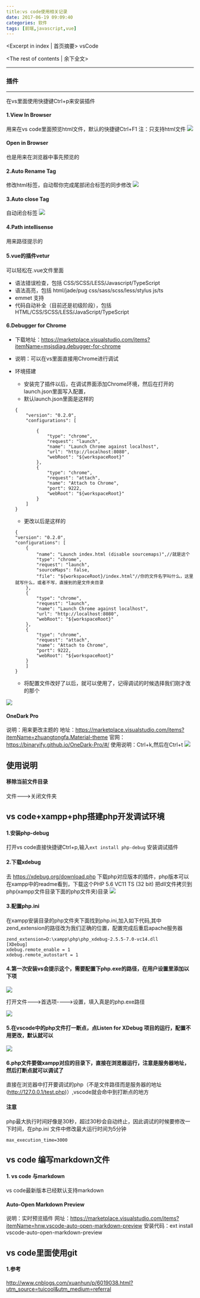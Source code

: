 ```yaml
---
title:vs code使用相关记录
date: 2017-06-19 09:09:40
categories: 软件
tags: [前端,javascript,vue]
---
```

<Excerpt in index | 首页摘要> 
vsCode
<!-- more -->
<The rest of contents | 余下全文>

-----

### 插件
---
在vs里面使用快捷键Ctrl+p来安装插件

#### 1.View In Browser
用来在vs code里面预览html文件，默认的快捷键Ctrl+F1
注：只支持html文件
![](vsCode/1.gif)

#### Open in Browser
也是用来在浏览器中事先预览的

#### 2.Auto Rename Tag
修改html标签，自动帮你完成尾部闭合标签的同步修改
![](vsCode/2.gif)


#### 3.Auto close Tag
自动闭合标签
![](vsCode/3.gif)

#### 4.Path intellisense
用来路径提示的

####  5.vue的插件vetur
可以轻松在.vue文件里面
- 语法错误检查，包括 CSS/SCSS/LESS/Javascript/TypeScript
- 语法高亮，包括 html/jade/pug css/sass/scss/less/stylus js/ts
- emmet 支持
- 代码自动补全（目前还是初级阶段），包括 HTML/CSS/SCSS/LESS/JavaScript/TypeScript


#### 6.Debugger for Chrome
- 下载地址：https://marketplace.visualstudio.com/items?itemName=msjsdiag.debugger-for-chrome
- 说明：可以在vs里面直接用Chrome进行调试
- 环境搭建
	- 安装完了插件以后，在调试界面添加Chrome环境，然后在打开的launch.json里面写入配置，
	- 默认launch.json里面是这样的
	```
	{
	    "version": "0.2.0",
	    "configurations": [
	        
	        {
	            "type": "chrome",
	            "request": "launch",
	            "name": "Launch Chrome against localhost",
	            "url": "http://localhost:8080",
	            "webRoot": "${workspaceRoot}"
	        },
	        {
	            "type": "chrome",
	            "request": "attach",
	            "name": "Attach to Chrome",
	            "port": 9222,
	            "webRoot": "${workspaceRoot}"
	        }
	    ]
	}
	```
	- 更改以后是这样的

	```
	{
    "version": "0.2.0",
    "configurations": [
        {
            "name": "Launch index.html (disable sourcemaps)",//就是这个
            "type": "chrome",
            "request": "launch",
            "sourceMaps": false,
            "file": "${workspaceRoot}/index.html"//你的文件名字叫什么，这里就写什么，或者不写，直接到的是文件夹目录
        },       
        {
            "type": "chrome",
            "request": "launch",
            "name": "Launch Chrome against localhost",
            "url": "http://localhost:8080",
            "webRoot": "${workspaceRoot}"
        },
        {
            "type": "chrome",
            "request": "attach",
            "name": "Attach to Chrome",
            "port": 9222,
            "webRoot": "${workspaceRoot}"
        }
	    ]
	}
	```
	- 将配置文件改好了以后，就可以使用了，记得调试的时候选择我们刚才改的那个

![](vsCode/4.gif)

#### OneDark Pro
说明：用来更改主题的
地址：https://marketplace.visualstudio.com/items?itemName=zhuangtongfa.Material-theme
官网：https://binaryify.github.io/OneDark-Pro/#/
使用说明：Ctrl+k,然后在Ctrl+t
![](vsCode/5.gif)




使用说明
---
#### 移除当前文件目录
文件--->关闭文件夹


vs code+xampp+php搭建php开发调试环境
---
#### 1.安装php-debug
打开vs code直接快捷键Ctrl+p,输入`ext install php-debug` 安装调试插件 

#### 2.下载xdebug
去 https://xdebug.org/download.php 下载php对应版本的插件，php版本可以在xampp中的readme看到，下载这个PHP 5.6 VC11 TS (32 bit) 把dll文件拷贝到php(xampp文件目录下面的php文件夹)目录
![](vsCode/1.png)

#### 3.配置php.ini
在xampp安装目录的php文件夹下面找到php.ini,加入如下代码,其中zend_extension的路径改为我们正确的位置，配置完成后重启apache服务器
```
zend_extension=D:\xampp\php\php_xdebug-2.5.5-7.0-vc14.dll
[XDebug]
xdebug.remote_enable = 1
xdebug.remote_autostart = 1
``` 
#### 4.第一次安装vs会提示这个，需要配置下php.exe的路径，在用户设置里添加以下项
![](vsCode/2.png)

打开文件--->首选项---->设置，填入真是的php.exe路径

![](vsCode/3.png)

#### 5.在vscode中的php文件打一断点，点Listen for XDebug 项目的运行，配置不用更改，默认就可以
![](vsCode/4.png) 

#### 6.php文件要做xampp对应的目录下，直接在浏览器运行，注意是服务器地址，然后打断点就可以调试了
直接在浏览器中打开要调试的php（不是文件路径而是服务器的地址(http://127.0.0.1/test.php)）,vscode就会命中到打断点的地方


#### 注意
php最大执行时间好像是30秒，超过30秒会自动终止，因此调试的时候要修改一下时间，在php.ini 文件中修改最大运行时间为5分钟
```
max_execution_time=3000
```

vs code 编写markdown文件
---
#### 1. vs code 与markdown
vs code最新版本已经默认支持markdown

#### Auto-Open Markdown Preview
说明：实时预览插件
网址：https://marketplace.visualstudio.com/items?itemName=hnw.vscode-auto-open-markdown-preview
安装代码：ext install vscode-auto-open-markdown-preview

vs code里面使用git
---
#### 1.参考
http://www.cnblogs.com/xuanhun/p/6019038.html?utm_source=tuicool&utm_medium=referral